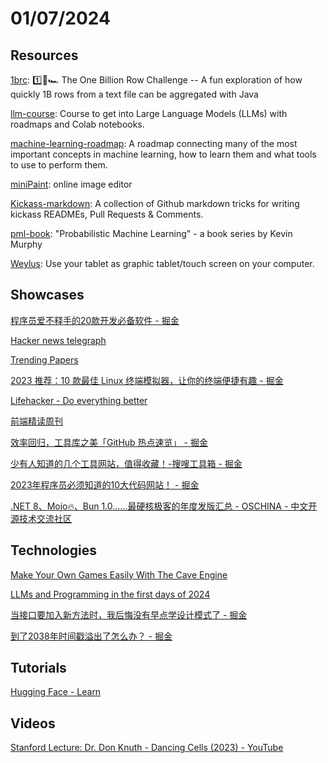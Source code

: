 # 01/07/2024

## Resources
[1brc](https://github.com/gunnarmorling/1brc): 1️⃣🐝🏎️ The One Billion Row Challenge -- A fun exploration of how quickly 1B rows from a text file can be aggregated with Java

[llm-course](https://github.com/mlabonne/llm-course): Course to get into Large Language Models (LLMs) with roadmaps and Colab notebooks.

[machine-learning-roadmap](https://github.com/mrdbourke/machine-learning-roadmap): A roadmap connecting many of the most important concepts in machine learning, how to learn them and what tools to use to perform them.

[miniPaint](https://github.com/viliusle/miniPaint): online image editor

[Kickass-markdown](https://github.com/Olwiba/Kickass-markdown): A collection of Github markdown tricks for writing kickass READMEs, Pull Requests & Comments.

[pml-book](https://github.com/probml/pml-book): "Probabilistic Machine Learning" - a book series by Kevin Murphy

[Weylus](https://github.com/H-M-H/Weylus): Use your tablet as graphic tablet/touch screen on your computer.

## Showcases
[程序员爱不释手的20款开发必备软件 - 掘金](https://juejin.cn/post/7311959845539741696)

[Hacker news telegraph](https://hntelegraph.com/)

[Trending Papers](https://trendingpapers.com/)

[2023 推荐：10 款最佳 Linux 终端模拟器，让你的终端便捷有趣 - 掘金](https://juejin.cn/post/7281150086352044047)

[Lifehacker - Do everything better](https://lifehacker.com/)

[前端精读周刊](https://github.com/ascoders/weekly)

[效率回归，工具库之美「GitHub 热点速览」 - 掘金](https://juejin.cn/post/7256314289073373239)

[少有人知道的几个工具网站，值得收藏！-搜嗖工具箱 - 掘金](https://juejin.cn/post/7222186286564950071)

[2023年程序员必须知道的10大代码网站！ - 掘金](https://juejin.cn/post/7316202755160113203)

[.NET 8、Mojo🔥、Bun 1.0……最硬核极客的年度发版汇总 - OSCHINA - 中文开源技术交流社区](https://www.oschina.net/news/274330)

## Technologies
[Make Your Own Games Easily With The Cave Engine](https://www.i-programmer.info/news/144-graphics-and-games/16850-make-your-own-games-easily-with-the-cave-engine.html)

[LLMs and Programming in the first days of 2024](http://antirez.com/news/140)

[当接口要加入新方法时，我后悔没有早点学设计模式了 - 掘金](https://juejin.cn/post/7313418992310976549)

[到了2038年时间戳溢出了怎么办？ - 掘金](https://juejin.cn/post/7312640704404111387)

## Tutorials
[Hugging Face - Learn](https://huggingface.co/learn)

## Videos
[Stanford Lecture: Dr. Don Knuth - Dancing Cells (2023) - YouTube](https://www.youtube.com/watch?v=622iPkJfYrI)
